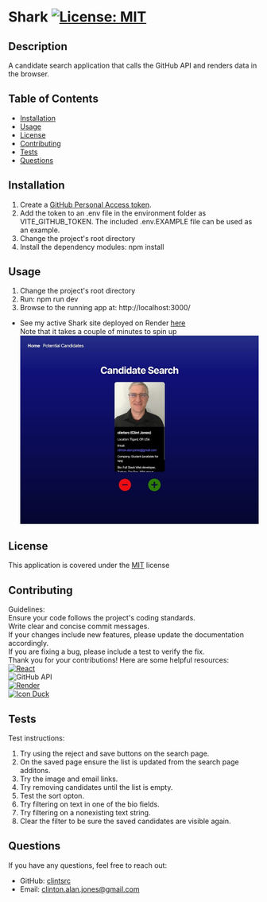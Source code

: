 
# Shark [![License: MIT](https://img.shields.io/badge/License-MIT-yellow.svg)](https://opensource.org/licenses/MIT)

## Description

A candidate search application that calls the GitHub API and renders data in the browser.

## Table of Contents

- [Installation](#installation)
- [Usage](#usage)
- [License](#license)
- [Contributing](#contributing)
- [Tests](#tests)
- [Questions](#questions)


## Installation

1. Create a [GitHub Personal Access token](https://docs.github.com/en/authentication/keeping-your-account-and-data-secure/managing-your-personal-access-tokens#creating-a-fine-grained-personal-access-token).  
2. Add the token to an .env file in the environment folder as VITE_GITHUB_TOKEN. The included .env.EXAMPLE file can be used as an example.  
3. Change the project's root directory  
4. Install the dependency modules: npm install

## Usage

1. Change the project's root directory  
2. Run: npm run dev  
3. Browse to the running app at: http://localhost:3000/  
* See my active Shark site deployed on Render [here](https://shark-b07k.onrender.com/)  
Note that it takes a couple of minutes to spin up  
![Shark screenshot](src/assets/images/screenshot.jpg)

## License

This application is covered under the [MIT](https://opensource.org/licenses/MIT) license

## Contributing

Guidelines:  
Ensure your code follows the project's coding standards.  
Write clear and concise commit messages.  
If your changes include new features, please update the documentation accordingly.  
If you are fixing a bug, please include a test to verify the fix.  
Thank you for your contributions!
Here are some helpful resources:  
[![React](https://img.shields.io/badge/React-20232A?style=for-the-badge&logo=react&logoColor=61DAFB)](https://react.dev/)  
![GitHub API](https://img.shields.io/badge/Uses-GitHub%20API-blue?logo=github)  
[![Render](https://img.shields.io/badge/Render-CI/CD-blue)](https://dashboard.render.com/web/srv-cu83ke3v2p9s73c772n0)  
[![Icon Duck](https://img.shields.io/badge/Icon%20Duck-Open%20Source%20Icons-yellow)](https://iconduck.com/icons/197869/shark)


## Tests

Test instructions:  
1. Try using the reject and save buttons on the search page.  
2. On the saved page ensure the list is updated from the search page additons.  
3. Try the image and email links.  
4. Try removing candidates until the list is empty.  
5. Test the sort opton.  
6. Try filtering on text in one of the bio fields.  
7. Try filtering on a nonexisting text string.  
8. Clear the filter to be sure the saved candidates are visible again.

## Questions

If you have any questions, feel free to reach out: 
- GitHub: [clintsrc](https://github.com/clintsrc)  
- Email: clinton.alan.jones@gmail.com

